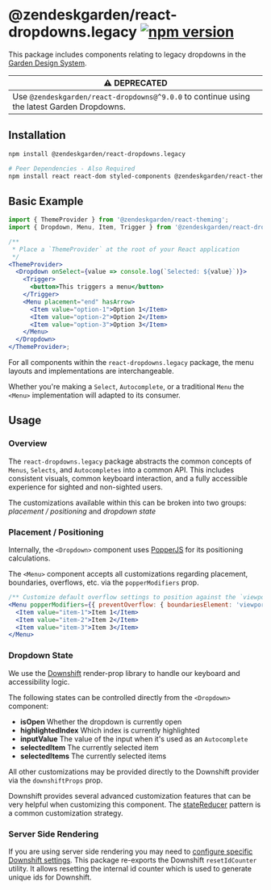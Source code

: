 # @zendeskgarden/react-dropdowns.legacy [![npm version](https://flat.badgen.net/npm/v/@zendeskgarden/react-dropdowns.legacy)](https://www.npmjs.com/package/@zendeskgarden/react-dropdowns.legacy)

This package includes components relating to legacy dropdowns in the
[Garden Design System](https://zendeskgarden.github.io/).

| ⚠️ **DEPRECATED**                                                                          |
| ------------------------------------------------------------------------------------------ |
| Use `@zendeskgarden/react-dropdowns@^9.0.0` to continue using the latest Garden Dropdowns. |

## Installation

```sh
npm install @zendeskgarden/react-dropdowns.legacy

# Peer Dependencies - Also Required
npm install react react-dom styled-components @zendeskgarden/react-theming
```

## Basic Example

```jsx
import { ThemeProvider } from '@zendeskgarden/react-theming';
import { Dropdown, Menu, Item, Trigger } from '@zendeskgarden/react-dropdowns.legacy';

/**
 * Place a `ThemeProvider` at the root of your React application
 */
<ThemeProvider>
  <Dropdown onSelect={value => console.log(`Selected: ${value}`)}>
    <Trigger>
      <button>This triggers a menu</button>
    </Trigger>
    <Menu placement="end" hasArrow>
      <Item value="option-1">Option 1</Item>
      <Item value="option-2">Option 2</Item>
      <Item value="option-3">Option 3</Item>
    </Menu>
  </Dropdown>
</ThemeProvider>;
```

For all components within the `react-dropdowns.legacy` package, the menu layouts and
implementations are interchangeable.

Whether you're making a `Select`, `Autocomplete`, or a traditional `Menu` the `<Menu>` implementation
will adapted to its consumer.

## Usage

### Overview

The `react-dropdowns.legacy` package abstracts the common concepts of `Menus`, `Selects`, and `Autocompletes`
into a common API. This includes consistent visuals, common keyboard interaction, and a fully accessible
experience for sighted and non-sighted users.

The customizations available within this can be broken into two groups: _placement / positioning_
and _dropdown state_

### Placement / Positioning

Internally, the `<Dropdown>` component uses [PopperJS](https://popper.js.org/popper-documentation.html)
for its positioning calculations.

The `<Menu>` component accepts all customizations regarding placement, boundaries, overflows,
etc. via the `popperModifiers` prop.

```jsx
/** Customize default overflow settings to position against the `viewport` */
<Menu popperModifiers={{ preventOverflow: { boundariesElement: 'viewport' } }}>
  <Item value="item-1">Item 1</Item>
  <Item value="item-2">Item 2</Item>
  <Item value="item-3">Item 3</Item>
</Menu>
```

### Dropdown State

We use the [Downshift](https://github.com/downshift-js/downshift) render-prop library to
handle our keyboard and accessibility logic.

The following states can be controlled directly from the `<Dropdown>` component:

- **isOpen** Whether the dropdown is currently open
- **highlightedIndex** Which index is currently highlighted
- **inputValue** The value of the input when it's used as an `Autocomplete`
- **selectedItem** The currently selected item
- **selectedItems** The currently selected items

All other customizations may be provided directly to the Downshift provider
via the `downshiftProps` prop.

Downshift provides several advanced customization features that can be very helpful when
customizing this component. The [stateReducer](https://github.com/downshift-js/downshift#statereducer)
pattern is a common customization strategy.

### Server Side Rendering

If you are using server side rendering you may need to [configure specific Downshift settings](https://github.com/downshift-js/downshift#resetidcounter).
This package re-exports the Downshift `resetIdCounter` utility. It allows resetting the internal id
counter which is used to generate unique ids for Downshift.
